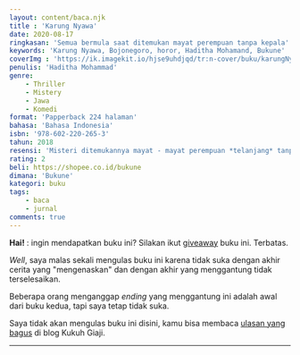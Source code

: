 ```yaml
---
layout: content/baca.njk
title : 'Karung Nyawa'
date: 2020-08-17
ringkasan: 'Semua bermula saat ditemukan mayat perempuan tanpa kepala'
keywords: 'Karung Nyawa, Bojonegoro, horor, Haditha Mohamand, Bukune'
coverImg : 'https://ik.imagekit.io/hjse9uhdjqd/tr:n-cover/buku/karungNyawa_5-MZyq9Lp.jpg'
penulis: 'Haditha Mohammad'
genre: 
    - Thriller
    - Mistery
    - Jawa
    - Komedi
format: 'Papperback 224 halaman'
bahasa: 'Bahasa Indonesia'
isbn: '978-602-220-265-3'
tahun: 2018
resensi: 'Misteri ditemukannya mayat - mayat perempuan *telanjang* tanpa kepala. Empat Sekawan bekerja sama menyelidiki kasus ganjil tanpa menyangka akan berada di ranah klenik dan mistik'
rating: 2
beli: https://shopee.co.id/bukune
dimana: 'Bukune'
kategori: buku
tags: 
    - baca
    - jurnal
comments: true
---
```


 <div class="info">
    <p><b>Hai!</b> : ingin mendapatkan buku ini? Silakan ikut <a href="https://kusaeni.com/jurnal/give-away-buku/">giveaway</a> buku ini. Terbatas.</p>
 </div>
 
*Well*, saya malas sekali mengulas buku ini karena tidak suka dengan akhir cerita yang "mengenaskan" dan dengan akhir yang menggantung tidak terselesaikan.

Beberapa orang menganggap *ending* yang menggantung ini adalah awal dari buku kedua, tapi saya tetap tidak suka.

Saya tidak akan mengulas buku ini disini, kamu bisa membaca [ulasan yang bagus](https://kukuhgiaji.com/resensi-novel-karung-nyawa/) di blog Kukuh Giaji.

***

